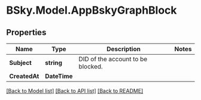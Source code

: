 # BSky.Model.AppBskyGraphBlock

## Properties

Name | Type | Description | Notes
------------ | ------------- | ------------- | -------------
**Subject** | **string** | DID of the account to be blocked. | 
**CreatedAt** | **DateTime** |  | 

[[Back to Model list]](../README.md#documentation-for-models) [[Back to API list]](../README.md#documentation-for-api-endpoints) [[Back to README]](../README.md)

